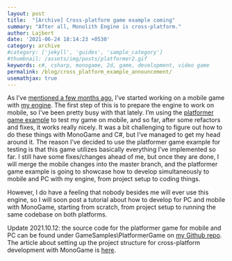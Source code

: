 ```yaml
---
layout: post
title:  "[Archive] Cross-platform game example coming"
summary: "After all, Monolith Engine is cross-platform."
author: Lajbert
date: '2021-06-24 18:14:23 +0530'
category: archive
#category: ['jekyll', 'guides', 'sample_category']
#thumbnail: /assets/img/posts/platformer2.gif
keywords: c#, csharp, monogame, 2d, game, development, video game
permalink: /blog/cross_platform_example_announcement/
usemathjax: true
---
```


As I’ve <a href="https://lajbert.github.io/blog/game_announcement/">mentioned a few months ago</a>, I’ve started working on a mobile game with <a href="https://github.com/Lajbert/MonolithEngine">my engine</a>. The first step of this is to prepare the engine to work on mobile, so I’ve been pretty busy with that lately. I’m using the <a href="https://lajbert.itch.io/platformer-demo">platformer game example</a> to test my game on mobile, and so far, after some refactors and fixes, it works really nicely. It was a bit challenging to figure out how to do these things with MonoGame and C#, but I’ve managed to get my head around it. The reason I’ve decided to use the platformer game example for testing is that this game utilizes basically everything I’ve implemented so far. I still have some fixes/changes ahead of me, but once they are done, I will merge the mobile changes into the master branch, and the platformer game example is going to showcase how to develop simultaneously to mobile and PC with my engine, from project setup to coding things.

However, I do have a feeling that nobody besides me will ever use this engine, so I will soon post a tutorial about how to develop for PC and mobile with MonoGame, starting from scratch, from project setup to running the same codebase on both platforms.

Update 2021.10.12: the source code for the platformer game for mobile and PC can be found under GameSamples\PlatformerGame on <a href="https://github.com/Lajbert/MonolithEngine">my Github repo</a>. The article about setting up the project structure for cross-platform development with MonoGame is <a href="https://lajbert.github.io/blog/cross_platform_project/">here</a>.